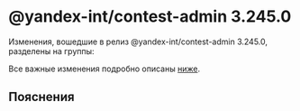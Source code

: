 # @yandex-int/contest-admin 3.245.0

<!-- ЧЕЛОВЕЧЕСКОЕ ВСТУПЛЕНИЕ -->

Изменения, вошедшие в релиз @yandex-int/contest-admin 3.245.0, разделены на группы:

Все важные изменения подробно описаны [ниже](#Пояснения).

## Пояснения

